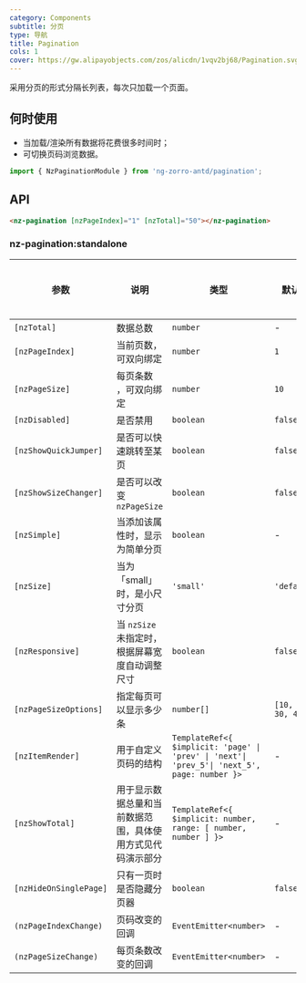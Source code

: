 ```yaml
---
category: Components
subtitle: 分页
type: 导航
title: Pagination
cols: 1
cover: https://gw.alipayobjects.com/zos/alicdn/1vqv2bj68/Pagination.svg
---
```


采用分页的形式分隔长列表，每次只加载一个页面。

## 何时使用

- 当加载/渲染所有数据将花费很多时间时；
- 可切换页码浏览数据。

```ts
import { NzPaginationModule } from 'ng-zorro-antd/pagination';
```

## API

```html
<nz-pagination [nzPageIndex]="1" [nzTotal]="50"></nz-pagination>
```

### nz-pagination:standalone

| 参数                   | 说明                                                       | 类型                                                                                         | 默认值             | 全局配置 |
| ---------------------- | ---------------------------------------------------------- | -------------------------------------------------------------------------------------------- | ------------------ | -------- |
| `[nzTotal]`            | 数据总数                                                   | `number`                                                                                     | -                  | -        |
| `[nzPageIndex]`        | 当前页数，可双向绑定                                       | `number`                                                                                     | `1`                | -        |
| `[nzPageSize]`         | 每页条数 ，可双向绑定                                      | `number`                                                                                     | `10`               | -        |
| `[nzDisabled]`         | 是否禁用                                                   | `boolean`                                                                                    | `false`            | -        |
| `[nzShowQuickJumper]`  | 是否可以快速跳转至某页                                     | `boolean`                                                                                    | `false`            | ✅       |
| `[nzShowSizeChanger]`  | 是否可以改变 `nzPageSize`                                  | `boolean`                                                                                    | `false`            | ✅       |
| `[nzSimple]`           | 当添加该属性时，显示为简单分页                             | `boolean`                                                                                    | -                  | ✅       |
| `[nzSize]`             | 当为「small」时，是小尺寸分页                              | `'small'`                                                                                    | `'default'`        | ✅       |
| `[nzResponsive]`       | 当 `nzSize` 未指定时，根据屏幕宽度自动调整尺寸             | `boolean`                                                                                    | `false`            | -        |
| `[nzPageSizeOptions]`  | 指定每页可以显示多少条                                     | `number[]`                                                                                   | `[10, 20, 30, 40]` | ✅       |
| `[nzItemRender]`       | 用于自定义页码的结构                                       | `TemplateRef<{ $implicit: 'page' \| 'prev' \| 'next'\| 'prev_5'\| 'next_5', page: number }>` | -                  | -        |
| `[nzShowTotal]`        | 用于显示数据总量和当前数据范围，具体使用方式见代码演示部分 | `TemplateRef<{ $implicit: number, range: [ number, number ] }>`                              | -                  | -        |
| `[nzHideOnSinglePage]` | 只有一页时是否隐藏分页器                                   | `boolean`                                                                                    | `false`            | -        |
| `(nzPageIndexChange)`  | 页码改变的回调                                             | `EventEmitter<number>`                                                                       | -                  | -        |
| `(nzPageSizeChange)`   | 每页条数改变的回调                                         | `EventEmitter<number>`                                                                       | -                  | -        |
